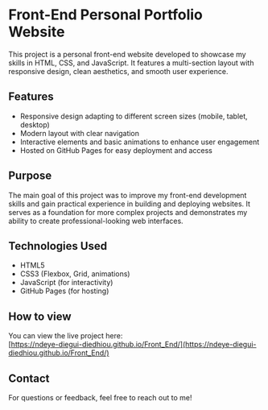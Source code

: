 # Front-End Personal Portfolio Website

This project is a personal front-end website developed to showcase my skills in HTML, CSS, and JavaScript. It features a multi-section layout with responsive design, clean aesthetics, and smooth user experience.

## Features
- Responsive design adapting to different screen sizes (mobile, tablet, desktop)  
- Modern layout with clear navigation  
- Interactive elements and basic animations to enhance user engagement  
- Hosted on GitHub Pages for easy deployment and access  

## Purpose
The main goal of this project was to improve my front-end development skills and gain practical experience in building and deploying websites. It serves as a foundation for more complex projects and demonstrates my ability to create professional-looking web interfaces.

## Technologies Used
- HTML5  
- CSS3 (Flexbox, Grid, animations)  
- JavaScript (for interactivity)  
- GitHub Pages (for hosting)

## How to view
You can view the live project here:  
[https://ndeye-diegui-diedhiou.github.io/Front_End/](https://ndeye-diegui-diedhiou.github.io/Front_End/)

## Contact
For questions or feedback, feel free to reach out to me!


